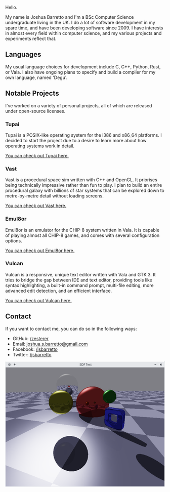 Hello.

My name is Joshua Barretto and I'm a BSc Computer Science undergraduate living in the UK. I do a lot of software development in my spare time, and have been developing software since 2009. I have interests in almost every field within computer science, and my various projects and experiments reflect that.

## Languages

My usual language choices for development include C, C++, Python, Rust, or Vala. I also have ongoing plans to specify and build a compiler for my own language, named 'Degu'.

## Notable Projects

I've worked on a variety of personal projects, all of which are released under open-source licenses.

### Tupai

Tupai is a POSIX-like operating system for the i386 and x86_64 platforms. I decided to start the project due to a desire to learn more about how operating systems work in detail.

[You can check out Tupai here.](https://www.github.com/zesterer/tupai)

### Vast

Vast is a procedural space sim written with C++ and OpenGL. It priorises being technically impressive rather than fun to play. I plan to build an entire procedural galaxy with billions of star systems that can be explored down to metre-by-metre detail without loading screens.

[You can check out Vast here.](https://www.github.com/zesterer/vast)

### Emul8or

Emul8or is an emulator for the CHIP-8 system written in Vala. It is capable of playing almost all CHIP-8 games, and comes with several configuration options.

[You can check out Emul8or here.](https://www.github.com/zesterer/emul8or)

### Vulcan

Vulcan is a responsive, unique text editor written with Vala and GTK 3. It tries to bridge the gap between IDE and text editor, providing tools like syntax highlighting, a built-in command prompt, multi-file editing, more advanced edit detection, and an efficient interface.

[You can check out Vulcan here.](https://www.github.com/zesterer/vulcan)

## Contact

If you want to contact me, you can do so in the following ways:

- GitHub: [/zesterer](https://www.github.com/zesterer)
- Email: [joshua.s.barretto@gmail.com](mailto:joshua.s.barretto@gmail.com)
- Facebook: [/jsbarretto](https://www.facebook.com/jsbarretto)
- Twitter: [/jsbarretto](https://www.twitter.com/jsbarretto)

![An image generated by SDF Test, a minor raytracing project of mine](https://raw.githubusercontent.com/zesterer/sdf-test/master/misc/screen.png)
